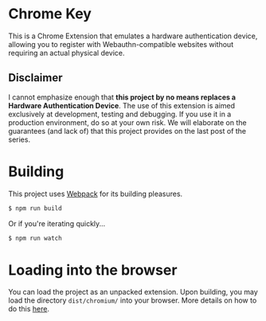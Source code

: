 # Chrome Key

This is a Chrome Extension that emulates a hardware authentication device, allowing you to register with Webauthn-compatible websites without requiring an actual physical device.

## Disclaimer

I cannot emphasize enough that **this project by no means replaces a Hardware Authentication Device**. The use of this extension is aimed exclusively at development, testing and debugging. If you use it in a production environment, do so at your own risk. We will elaborate on the guarantees (and lack of) that this project provides on the last post of the series.

# Building

This project uses [Webpack](https://webpack.js.org/) for its building pleasures.

```bash
$ npm run build
```

Or if you're iterating quickly...

```bash
$ npm run watch
```

# Loading into the browser

You can load the project as an unpacked extension. Upon building, you may load the directory `dist/chromium/` into your browser. More details on how to do this [here](https://developer.chrome.com/extensions/getstarted).